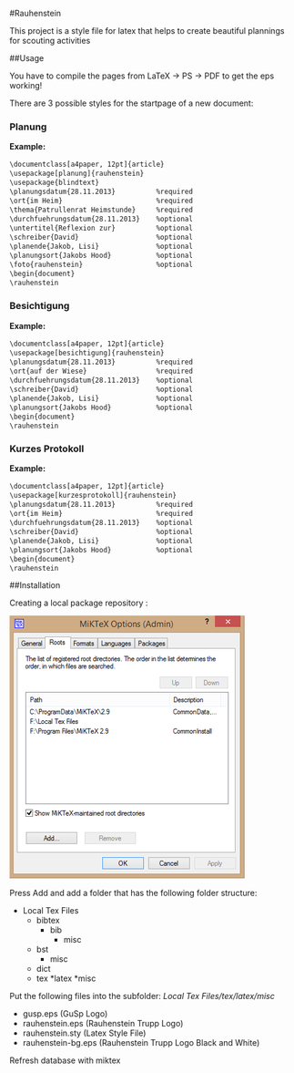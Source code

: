 #Rauhenstein

This project is a style file for latex that helps to create beautiful plannings for scouting activities

##Usage

You have to compile the pages from LaTeX -> PS -> PDF to get the eps working!

There are 3 possible styles for the startpage of a new document:

### Planung

__Example:__
```TeX
\documentclass[a4paper, 12pt]{article}
\usepackage[planung]{rauhenstein}
\usepackage{blindtext}
\planungsdatum{28.11.2013}			%required
\ort{im Heim}						%required
\thema{Patrullenrat Heimstunde}		%required
\durchfuehrungsdatum{28.11.2013}	%optional
\untertitel{Reflexion zur}			%optional
\schreiber{David}					%optional
\planende{Jakob, Lisi}				%optional
\planungsort{Jakobs Hood}			%optional
\foto{rauhenstein}					%optional
\begin{document}
\rauhenstein
```

### Besichtigung

__Example:__
```TeX
\documentclass[a4paper, 12pt]{article}
\usepackage[besichtigung]{rauhenstein}
\planungsdatum{28.11.2013}			%required
\ort{auf der Wiese}					%required
\durchfuehrungsdatum{28.11.2013}	%optional
\schreiber{David}					%optional
\planende{Jakob, Lisi}				%optional
\planungsort{Jakobs Hood}			%optional
\begin{document}
\rauhenstein
```

### Kurzes Protokoll

__Example:__
```TeX
\documentclass[a4paper, 12pt]{article}
\usepackage[kurzesprotokoll]{rauhenstein}
\planungsdatum{28.11.2013}			%required
\ort{im Heim}						%required
\durchfuehrungsdatum{28.11.2013}	%optional
\schreiber{David}					%optional
\planende{Jakob, Lisi}				%optional
\planungsort{Jakobs Hood}			%optional
\begin{document}
\rauhenstein
```

##Installation

Creating a local package repository :

![Creating a local package repository](https://raw.githubusercontent.com/theShmoo/Rauhenstein/master/create_local_repo.png)

Press Add and add a folder that has the following folder structure:
* Local Tex Files
  * bibtex
    * bib
      * misc
  * bst
    * misc
  * dict
  * tex
    *latex
      *misc

Put the following files into the subfolder: _Local Tex Files/tex/latex/misc_

* gusp.eps (GuSp Logo)
* rauhenstein.eps (Rauhenstein Trupp Logo)
* rauhenstein.sty (Latex Style File)
* rauhenstein-bg.eps (Rauhenstein Trupp Logo Black and White)

Refresh database with miktex
 